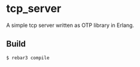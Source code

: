 tcp_server
=====

A simple tcp server written as OTP library in Erlang.

Build
-----

    $ rebar3 compile

